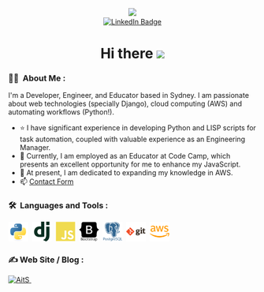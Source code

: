 <!--
Inspiration from these sources:
https://www.sitepoint.com/github-profile-readme/
https://zzetao.github.io/awesome-github-profile/
https://github.com/aemmadi
https://www.linkedin.com/in/jorpilo/
-->
<div id="header" align="center">
  <img src="https://media.giphy.com/media/aEwLTJvYxwo1L09oyP/giphy.gif" width="100"/>
</div>
<div id="badges" align="center">
  <a href="https://www.linkedin.com/in/mponcio/">
    <img src="https://img.shields.io/badge/LinkedIn-blue?style=for-the-badge&logo=linkedin&logoColor=white" alt="LinkedIn Badge"/>
  </a>
</div>
<h1 align="center">
  Hi there
  <img src="https://media.giphy.com/media/hvRJCLFzcasrR4ia7z/giphy.gif" width="30px"/>
</h1>

### 👨‍💻 &nbsp;About Me :

I'm a Developer, Engineer, and Educator based in Sydney. I am passionate about web technologies (specially Django), cloud computing (AWS) and automating workflows (Python!).

- ⭐ I have significant experience in developing Python and LISP scripts for task automation, coupled with valuable experience as an Engineering Manager.
- 🔭 Currently, I am employed as an Educator at Code Camp, which presents an excellent opportunity for me to enhance my JavaScript.
- 🌱 At present, I am dedicated to expanding my knowledge in AWS.
- 📫 [Contact Form](https://docs.google.com/forms/d/e/1FAIpQLSfKKBZ2g0wU4gmcbx85TwXfBy7eLzgrO9WL0VW56NyqQB_AhA/viewform)

### 🛠 &nbsp;Languages and Tools :
<div>
  <img src="https://github.com/devicons/devicon/blob/master/icons/python/python-original.svg" title="Python" alt="Python" width="40" height="40"/>&nbsp;
  <img src="https://github.com/devicons/devicon/blob/master/icons/django/django-plain.svg" title="Python" alt="Python" width="40" height="40"/>&nbsp;
  <img src="https://raw.githubusercontent.com/devicons/devicon/1119b9f84c0290e0f0b38982099a2bd027a48bf1/icons/javascript/javascript-plain.svg" title="JavaScript"  alt="JavaScript" width="40" height="40"/>&nbsp;
  <img src="https://raw.githubusercontent.com/devicons/devicon/1119b9f84c0290e0f0b38982099a2bd027a48bf1/icons/bootstrap/bootstrap-plain-wordmark.svg" title="Bootstrap" alt="Bootstrap" width="40" height="40"/>&nbsp;
  <img src="https://raw.githubusercontent.com/devicons/devicon/1119b9f84c0290e0f0b38982099a2bd027a48bf1/icons/postgresql/postgresql-plain-wordmark.svg" title="PostgreSQL"  alt="PostgreSQL" width="40" height="40"/>&nbsp;
  <img src="https://github.com/devicons/devicon/blob/master/icons/git/git-original-wordmark.svg" title="Git" **alt="Git" width="40" height="40"/>&nbsp;
<img src="https://github.com/devicons/devicon/blob/master/icons/amazonwebservices/amazonwebservices-plain-wordmark.svg" title="AWS" alt="AWS" width="40" height="40"/>&nbsp;

</div>

### ✍️ Web Site / Blog :

<a href="https://www.aloneinthesea.com">
<img src="https://lh6.googleusercontent.com/61UIvPeUxKqx35rq7_Yz1Fj-nf5yNNjsfvmBHnyyaZrkjQg9ykRUy3oF-K3HhpuiGiQ-d-icQkFO-7iSRhB1N1oOEywIOlaiUI6EE0Net-_axAVvWMLh_La7vz5dk-nO3g=w3780" title="AitS" alt="AitS" height="65"/>&nbsp;
</a>


<!--
extra badges:
  <img src="https://raw.githubusercontent.com/devicons/devicon/1119b9f84c0290e0f0b38982099a2bd027a48bf1/icons/bitbucket/bitbucket-original-wordmark.svg" title="bitbucket" **alt="bitbucket" width="40" height="40"/>

for more:
https://github.com/devicons/devicon/tree/master/icons
-->
